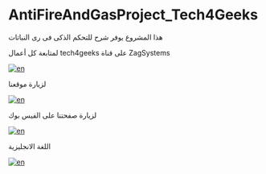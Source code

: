 # AntiFireAndGasProject_Tech4Geeks
<p align="left">هذا المشروع يوفر شرح للتحكم الذكى فى رى النباتات</p>
<p align="left">لمتابعة كل أعمال tech4geeks على قناة ZagSystems</p>

[![en](https://img.shields.io/badge/ZagSystems-Youtube-red.svg)](https://www.youtube.com/channel/UCApZwHMYwzuk53znVdytCQg)

<p align="left">لزيارة موقعنا</p>

[![en](https://img.shields.io/badge/ZagSystems-Website-red.svg)](https://zagsystems.org)

<p align="left">لزيارة صفحتنا على الفيس بوك</p>

[![en](https://img.shields.io/badge/ZagSystems-Facebook-blue.svg)](https://facebook.com/ZagSystems)

<p align="left"> اللغة الانجليزية </p>

[![en](https://img.shields.io/badge/English-blue.svg)](README.en.md)


